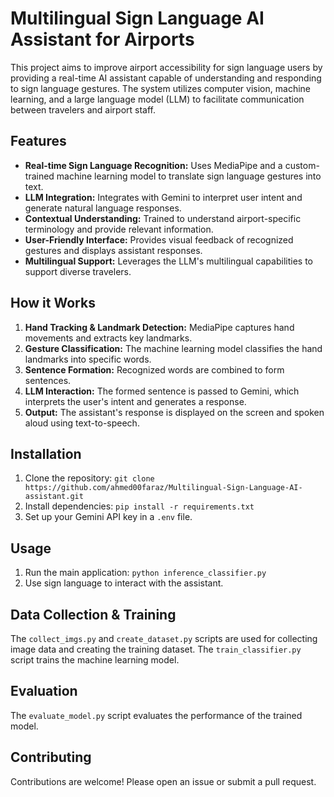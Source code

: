 # Multilingual Sign Language AI Assistant for Airports

This project aims to improve airport accessibility for sign language users by providing a real-time AI assistant capable of understanding and responding to sign language gestures. The system utilizes computer vision, machine learning, and a large language model (LLM) to facilitate communication between travelers and airport staff.

## Features

* **Real-time Sign Language Recognition:** Uses MediaPipe and a custom-trained machine learning model to translate sign language gestures into text.
* **LLM Integration:** Integrates with Gemini to interpret user intent and generate natural language responses.
* **Contextual Understanding:** Trained to understand airport-specific terminology and provide relevant information.
* **User-Friendly Interface:** Provides visual feedback of recognized gestures and displays assistant responses.
* **Multilingual Support:** Leverages the LLM's multilingual capabilities to support diverse travelers.

## How it Works

1. **Hand Tracking & Landmark Detection:** MediaPipe captures hand movements and extracts key landmarks.
2. **Gesture Classification:** The machine learning model classifies the hand landmarks into specific words.
3. **Sentence Formation:** Recognized words are combined to form sentences.
4. **LLM Interaction:** The formed sentence is passed to Gemini, which interprets the user's intent and generates a response.
5. **Output:** The assistant's response is displayed on the screen and spoken aloud using text-to-speech.

## Installation

1. Clone the repository: `git clone https://github.com/ahmed00faraz/Multilingual-Sign-Language-AI-assistant.git`
2. Install dependencies: `pip install -r requirements.txt`
3. Set up your Gemini API key in a `.env` file.

## Usage

1. Run the main application: `python inference_classifier.py`
2. Use sign language to interact with the assistant.

## Data Collection & Training

The `collect_imgs.py` and `create_dataset.py` scripts are used for collecting image data and creating the training dataset. The `train_classifier.py` script trains the machine learning model.

## Evaluation

The `evaluate_model.py` script evaluates the performance of the trained model.

## Contributing

Contributions are welcome! Please open an issue or submit a pull request.
